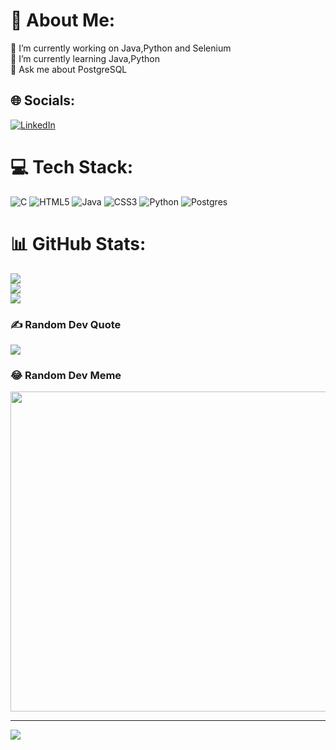 # 💫 About Me:
🔭 I’m currently working on Java,Python and Selenium
<br>🌱 I’m currently learning Java,Python
<br>💬 Ask me about PostgreSQL
 


## 🌐 Socials:
[![LinkedIn](https://img.shields.io/badge/LinkedIn-%230077B5.svg?logo=linkedin&logoColor=white)](https://linkedin.com/in/https://www.linkedin.com/in/abdulkadirozyurt) 

# 💻 Tech Stack:
![C](https://img.shields.io/badge/c-%2300599C.svg?style=flat&logo=c&logoColor=white)
![HTML5](https://img.shields.io/badge/html5-%23E34F26.svg?style=flat&logo=html5&logoColor=white) 
![Java](https://img.shields.io/badge/java-%23ED8B00.svg?style=flat&logo=java&logoColor=white) 
![CSS3](https://img.shields.io/badge/css3-%231572B6.svg?style=flat&logo=css3&logoColor=white) 
![Python](https://img.shields.io/badge/python-3670A0?style=flat&logo=python&logoColor=ffdd54)
![Postgres](https://img.shields.io/badge/postgres-%23316192.svg?style=flat&logo=postgresql&logoColor=white)
# 📊 GitHub Stats:
![](https://github-readme-stats.vercel.app/api?username=abdulkadirozyurt&theme=buefy&hide_border=false&include_all_commits=true&count_private=false)<br/>
![](https://github-readme-streak-stats.herokuapp.com/?user=abdulkadirozyurt&theme=buefy&hide_border=false)<br/>
![](https://github-readme-stats.vercel.app/api/top-langs/?username=abdulkadirozyurt&theme=buefy&hide_border=false&include_all_commits=true&count_private=false&layout=compact)

### ✍️ Random Dev Quote
![](https://quotes-github-readme.vercel.app/api?type=vetical&theme=dark)

### 😂 Random Dev Meme
<img src="https://random-memer.herokuapp.com/" width="512px"/>

---
[![](https://visitcount.itsvg.in/api?id=abdulkadirozyurt&icon=9&color=10)](https://visitcount.itsvg.in)

<!-- Proudly created with GPRM ( https://gprm.itsvg.in ) -->
